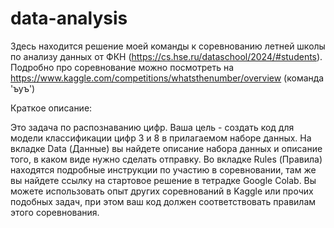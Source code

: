 # data-analysis
Здесь находится решение моей команды к соревнованию летней школы по анализу данных от ФКН (https://cs.hse.ru/dataschool/2024/#students). Подробно про соревнование можно посмотреть на https://www.kaggle.com/competitions/whatsthenumber/overview (команда 'ъуъ')


Краткое описание:

Это задача по распознаванию цифр. Ваша цель - создать код для модели классификации цифр 3 и 8 в прилагаемом наборе данных. На вкладке Data (Данные) вы найдете описание набора данных и описание того, в каком виде нужно сделать отправку. Во вкладке Rules (Правила) находятся подробные инструкции по участию в соревновании, там же вы найдете ссылку на стартовое решение в тетрадке Google Colab.
Вы можете использовать опыт других соревнований в Kaggle или прочих подобных задач, при этом ваш код должен соответствовать правилам этого соревнования.
